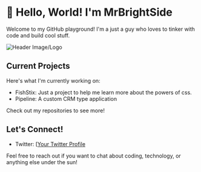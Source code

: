# 👋 Hello, World! I'm MrBrightSide

Welcome to my GitHub playground! I'm a just a guy who loves to tinker with code and build cool stuff.

![Header Image/Logo]((https://pbs.twimg.com/profile_banners/788913752670216192/1710057615/1500x500))

## Current Projects
Here's what I'm currently working on:

- FishStix: Just a project to help me learn more about the powers of css.
- Pipeline: A custom CRM type application

Check out my repositories to see more!


## Let's Connect!
- Twitter: [[Your Twitter Profile](link/to/twitter](https://twitter.com/Mr__Br1ghtSide))

Feel free to reach out if you want to chat about coding, technology, or anything else under the sun!


